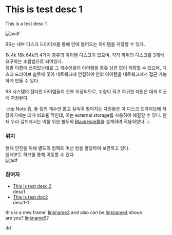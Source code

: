 # This is test desc 1

This is a test desc 1

![asdf](../../asset/systems/rs_disk_drives/main.jpg)

RS는 내부 디스크 드라이브를 통해 안에 들어오는 아이템을 저장할 수 있다. 

1k 4k 16k 64k의 4가지 종류의 아이템 디스크가 있으며, 
각각 하위의 디스크를 3개씩 요구하는 조합법으로 되어있다.  
정말 이름에 쓰여있는대로 그 개수만큼의 아이템을 종류 상관 없이 저장할 수 있으며, 
디스크 드라이브 슬롯에 꽃아 네트워크에 연결하여 안의 아이템을 네트워크에서 접근 가능하게 만들 수 있다.

RS 시스템의 잡다한 아이템들이 전부 저장되므로, 수량이 적고 희귀한 자원은 대게 이곳에 저장된다. 

:::tip Note
흙, 돌 등의 개수만 많고 실속이 떨어지는 자원들은 이 디스크 드라이브에 저장하기에는 대개 비효율 적인데, 이는 external storage를 사용하여 해결할 수 있다.
현재 우리 길드에서는 이를 위한 별도의 [BlackHole룸](rs_black_hole.md)을 설계하여 적용하였다.
:::

### 위치


현재 안전을 위해 별도의 컴팩트 머신 방을 할당하여 보관하고 있다.  
텔레포트 허브를 통해 이동할 수 있다.  
![adf](../../asset/systems/rs_disk_drives/gate.jpg)

### 참여자
<!-- tag_source_open:link_list:name1-->
- [This is test desc 2](../docs/link1.md)  
desc1
- [This is test doc2](../docs/link1-1.md)  
desc1-1
<!-- tag_close -->

<!-- tag_source_open:copy:name3 -->
this is a new frame! [linkname3](test/link3.md) and also can be [linkname4](test/link4.md) shoue  
are you? [linkname5](link5.jpg)?
<!-- tag_close -->


<!-- tag_target_open:reverse_link_list:name2 -->
dd
<!-- tag_close -->